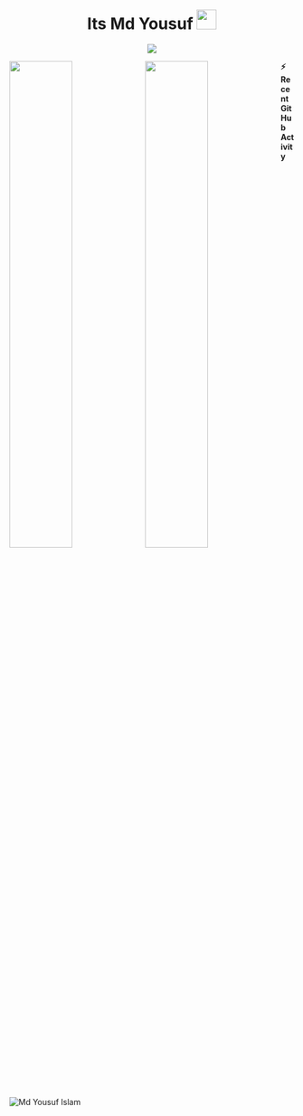 <h1 align="center">Its Md Yousuf <img src="https://media.giphy.com/media/hvRJCLFzcasrR4ia7z/giphy.gif" width="35"></h1>
<p align="center" text-align="center">
  <img margin="0 auto" src="http://readme-typing-svg.herokuapp.com?lines=I'm+React+JS+and+WordPress+FrontEnd" />
</p>


<img align="left" width="47%" src="https://github-readme-stats.vercel.app/api?username=yousufislamme&show_icons=true&theme=radical"/>
<img align="left" width="47%" src="https://github-readme-stats.vercel.app/api/top-langs/?username=yousufislamme&layout=compact"/>
 <summary><b>⚡ Recent GitHub Activity</b></summary>
  <br/>
   <img alt="Md Yousuf Islam" src="https://activity-graph.herokuapp.com/graph?username=yousufislamme&custom_title=Samer%27s%20Contribution%20Graph&theme=react-dark" />
  <br/>

